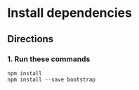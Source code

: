 # Install dependencies

## Directions

### 1. Run these commands
```
npm install
npm install --save bootstrap
```